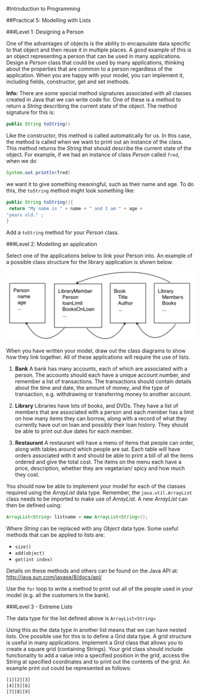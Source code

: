 #Introduction to Programming

##Practical 5: Modelling with Lists

###Level 1: Designing a Person

One of the advantages of objects is the ability to encapsulate data specific to
that object and then reuse it in multiple places. A good example of this is an
object representing a person that can be used in many applications. Design a
_Person_ class that could be used by many applications, thinking about the
properties that are common to a person regardless of the application.
When you are happy with your model, you can implement it, including fields, constructor, get and set methods.

__Info:__ There are some special method signatures associated with all classes
created in Java that we can write code for. One of these is a method to return
a _String_ describing the current state of the object. The method signature for
this is:

```java
public String toString()
```

Like the constructor, this method is called automatically for us. In this case,
the method is called when we want to print out an instance of the class. This
method returns the _String_ that should describe the current state of the object.
For example, if we had an instance of class _Person_ called `fred`, when we do

```java
System.out.println(fred)
```

we want it to give something meaningful, such as their name and age. To do
this, the `toString` method might look something like:

```java
public String toString(){
 return "My name is " + name + " and I am " + age +
"years old." ;
}
```

Add a `toString` method for your _Person_ class.

###Level 2: Modelling an application

Select one of the applications below to link your Person into. An example of a
possible class structure for the library application is shown below.

![Library Class Structure](libraryClassStructure.png "Library Class Structure")

When you have written your model, draw out the class diagrams to show how
they link together. All of these applications will require the use of lists.

1. __Bank__ A bank has many accounts, each of which are associated with a
person. The accounts should each have a unique account number, and
remember a list of transactions. The transactions should contain details about
the time and date, the amount of money, and the type of transaction, e.g.
withdrawing or transferring money to another account.

2. __Library__ Libraries have lots of books, and DVDs. They have a
list of members that are associated with a person and each member has a
limit on how many items they can borrow, along with a record of what they
currently have out on loan and possibly their loan history. They should be able
to print out due dates for each member.

3. __Restaurant__ A restaurant will have a menu of items that people can order,
along with tables around which people are sat. Each table will have orders
associated with it and should be able to print a bill of all the items ordered and
give the total cost. The items on the menu each have a price, description,
whether they are vegetarian/ spicy and how much they cost.

You should now be able to implement your model for each of the
classes required using the _ArrayList_ data type.
Remember, the `java.util.ArrayList` class needs to be imported
to make use of _ArrayList_. A new _ArrayList_ can then be defined using:

```java
ArrayList<String> listname = new ArrayList<String>();
```

Where _String_ can be replaced with any _Object_ data type. Some useful
methods that can be applied to lists are:

* `size()`
* `add(object)`
* `get(int index)` 

Details on these methods and others can be found on the Java API at:
<http://java.sun.com/javase/8/docs/api/>

Use the `for` loop to write a method to print out all of the people used in your model (e.g. all the customers in the bank).

###Level 3 - Extreme Lists

The data type for the list defined above is `ArrayList<String>`

 Using this
as the data type in another list means that we can have nested lists. One
possible use for this is to define a Grid data type.
A grid structure is useful in many applications. Implement a _Grid_ class that
allows you to create a square grid (containing Strings). Your grid class should include functionality to add a value into a specified position in the grid, access the String at specified
coordinates and to print out the contents of the grid. An example print out
could be represented as follows:

```
[1][2][3]
[4][5][6]
[7][8][9]
```